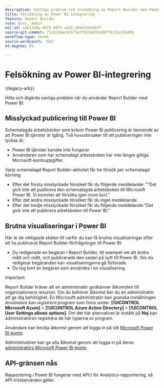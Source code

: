 ```yaml
---
description: Vanliga problem vid användning av Report Builder med Power BI.
title: Felsökning av Power BI-integrering
feature: Report Builder
role: User, Admin
exl-id: adb13a0e-99fb-48f5-add2-204d155e467f
source-git-commit: 73c0210ac931f3e7f823e033a3bffdc22e159ddb
workflow-type: tm+mt
source-wordcount: '311'
ht-degree: 0%

---
```


# Felsökning av Power BI-integrering

{{legacy-arb}}

Hitta och åtgärda vanliga problem när du använder Report Builder med Power BI.

## Misslyckad publicering till Power BI

Schemalagda arbetsböcker som kräver Power BI publicering är beroende av att Power BI tjänster är igång. Två huvudorsaker till att publiceringen inte lyckas är:

* Power BI tjänster kanske inte fungerar.
* Användaren som har schemalagt arbetsboken har inte längre giltiga Microsoft-kontouppgifter.

Varje schemalagd Report Builder-aktivitet får tre försök per schemalagd körning:

* Efter det första misslyckade försöket får du följande meddelande: &quot;&quot;Det gick inte att publicera den schemalagda arbetsboken till Microsoft Power BI. Vi kommer att försöka igen inom kort.&quot;
* Efter det andra misslyckade försöket får du inget meddelande.
* Efter det tredje misslyckade försöket får du följande meddelande:&quot;Det gick inte att publicera arbetsboken till Power BI.&quot;

## Brutna visualiseringar i Power BI

Här är de viktigaste skälen till varför du kan få brutna visualiseringar efter att ha publicerat Report Builder-förfrågningar till Power BI:

* Du redigerade en begäran i Report Builder, till exempel om att ändra mått och mått, och publicerade den sedan på nytt till Power BI. Om du redigerar begäranden kan visualiseringarna gå förlorade.
* Du tog bort en begäran som användes i en visualisering.

>[!IMPORTANT]
>
>Report Builder kräver att en administratör godkänner åtkomsten till organisationens resurser. Om du behöver åtkomst ber du en administratör att ge dig behörighet.
> En Microsoft-administratör kan granska inställningen *Användare kan registrera program* som finns under: **[!UICONTROL Microsoft Azure]** > **[!UICONTROL Azure Active Directory]** > **[!UICONTROL User Settings allows options]**. Om det här alternativet är inställt på **Nej** kan administratören registrera de här typerna av program.

Användare kan bevilja åtkomst genom att logga in på sitt [Microsoft Power BI-konto](https://login.microsoftonline.com/common/oauth2/authorize?response_type=code&prompt=logint&client_id=8d84f6d8-29a4-4484-a670-589b32400278&redirect_uri=https%3a%2f%2fmy.omniture.com%2fsc15%2farb%2flogin.html&resource=https%3a%2f%2fanalysis.windows.net%2fpowerbi%2fapi&locale=en_US).

Administratörer kan ge alla åtkomst genom att logga in på deras [administratörs Microsoft Power BI-konto](https://login.microsoftonline.com/common/oauth2/authorize?response_type=code&prompt=admin_consent&client_id=8d84f6d8-29a4-4484-a670-589b32400278&redirect_uri=https%3a%2f%2fmy.omniture.com%2fsc15%2farb%2flogin.html&resource=https%3a%2f%2fanalysis.windows.net%2fpowerbi%2fapi&locale=en_US).

## API-gränsen nås

Rapportering i Power BI fungerar med API:t för Analytics-rapportering, så API-tröskelvärden gäller.
